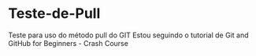 # Teste-de-Pull
Teste para uso do método pull do GIT
Estou seguindo o tutorial de Git and GitHub for Beginners - Crash Course
